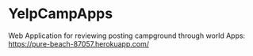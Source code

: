 # YelpCampApps
Web Application for reviewing posting campground through world 
Apps: https://pure-beach-87057.herokuapp.com/
